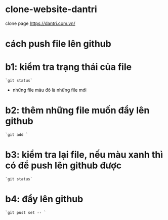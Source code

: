 # clone-website-dantri
clone page  https://dantri.com.vn/

# cách push file lên github

# b1: kiểm tra trạng thái của file
    `git status`
- những file màu đỏ là những file mới

# b2: thêm những file muốn đẩy lên github
    `git add `

# b3: kiểm tra lại file, nếu màu xanh thì có để push lên github được

    `git status`

# b4: đẩy lên github

    `git pust set -- `
